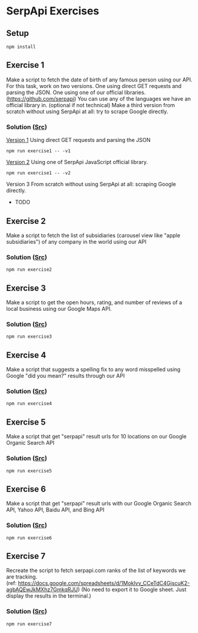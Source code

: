 # SerpApi Exercises

## Setup

`npm install`

## Exercise 1

Make a script to fetch the date of birth of any famous person using our API. For this task, work on two versions. One using direct GET requests and parsing the JSON. One using one of our official libraries. (https://github.com/serpapi) You can use any of the languages we have an official library in. (optional if not technical) Make a third version from scratch without using SerpApi at all: try to scrape Google directly.

### Solution ([Src](./src/exercise1/index.js))

[Version 1](./src/exercise1/version1.js)
Using direct GET requests and parsing the JSON

`npm run exercise1 -- -v1`

[Version 2](./src/exercise1/version2.js)
Using one of SerpApi JavaScript official library.

`npm run exercise1 -- -v2`

Version 3
From scratch without using SerpApi at all: scraping Google directly.

- TODO

## Exercise 2

Make a script to fetch the list of subsidiaries (carousel view like "apple subsidiaries") of any company in the world using our API

### Solution ([Src](./src/exercise2/index.js))

`npm run exercise2`

## Exercise 3

Make a script to get the open hours, rating, and number of reviews of a local business using our Google Maps API.

### Solution ([Src](./src/exercise3/index.js))

`npm run exercise3`

## Exercise 4

Make a script that suggests a spelling fix to any word misspelled using Google "did you mean?" results through our API

### Solution ([Src](./src/exercise4/index.js))

`npm run exercise4`

## Exercise 5

Make a script that get "serpapi" result urls for 10 locations on our Google Organic Search API

### Solution ([Src](./src/exercise5/index.js))

`npm run exercise5`

## Exercise 6

Make a script that get "serpapi" result urls with our Google Organic Search API, Yahoo API, Baidu API, and Bing API

### Solution ([Src](./src/exercise6/index.js))

`npm run exercise6`

## Exercise 7

Recreate the script to fetch serpapi.com ranks of the list of keywords we are tracking. (ref: https://docs.google.com/spreadsheets/d/1MokIvv_CCeTdC4GjscuK2-agbAQEwJkMXhz7GmkqRJU) (No need to export it to Google sheet. Just display the results in the terminal.)

### Solution ([Src](./src/exercise7/index.js))

`npm run exercise7`
